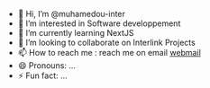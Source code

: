 - 👋 Hi, I’m @muhamedou-inter
- 👀 I’m interested in Software developpement
- 🌱 I’m currently learning NextJS
- 💞️ I’m looking to collaborate on Interlink Projects
- 📫 How to reach me : reach me on email [webmail](a.mohamedou@interlink.mr)
- 😄 Pronouns: ...
- ⚡ Fun fact: ...

<!---
muhamedou-inter/muhamedou-inter is a ✨ special ✨ repository because its `README.md` (this file) appears on your GitHub profile.
You can click the Preview link to take a look at your changes.
--->
